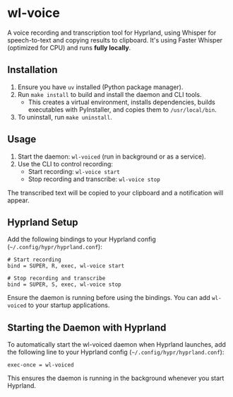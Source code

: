# wl-voice

A voice recording and transcription tool for Hyprland, using Whisper for speech-to-text and copying results to clipboard. It's using Faster Whisper (optimized for CPU) and runs **fully locally**. 

## Installation

1. Ensure you have `uv` installed (Python package manager).
2. Run `make install` to build and install the daemon and CLI tools.
   - This creates a virtual environment, installs dependencies, builds executables with PyInstaller, and copies them to `/usr/local/bin`.
3. To uninstall, run `make uninstall`.

## Usage

1. Start the daemon: `wl-voiced` (run in background or as a service).
2. Use the CLI to control recording:
   - Start recording: `wl-voice start`
   - Stop recording and transcribe: `wl-voice stop`

The transcribed text will be copied to your clipboard and a notification will appear.

## Hyprland Setup

Add the following bindings to your Hyprland config (`~/.config/hypr/hyprland.conf`):

```
# Start recording
bind = SUPER, R, exec, wl-voice start

# Stop recording and transcribe
bind = SUPER, S, exec, wl-voice stop
```

Ensure the daemon is running before using the bindings. You can add `wl-voiced` to your startup applications.

## Starting the Daemon with Hyprland

To automatically start the wl-voiced daemon when Hyprland launches, add the following line to your Hyprland config (`~/.config/hypr/hyprland.conf`):

```
exec-once = wl-voiced
```

This ensures the daemon is running in the background whenever you start Hyprland.


